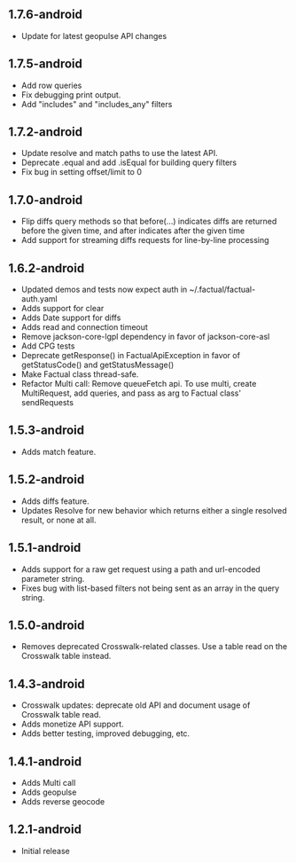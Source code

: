 ## 1.7.6-android
 * Update for latest geopulse API changes
 
## 1.7.5-android
 * Add row queries
 * Fix debugging print output.
 * Add "includes" and "includes_any" filters

## 1.7.2-android
 * Update resolve and match paths to use the latest API.
 * Deprecate .equal and add .isEqual for building query filters
 * Fix bug in setting offset/limit to 0
 
## 1.7.0-android
 * Flip diffs query methods so that before(…) indicates diffs are returned before the given time, and after indicates after the given time
 * Add support for streaming diffs requests for line-by-line processing

## 1.6.2-android

 * Updated demos and tests now expect auth in ~/.factual/factual-auth.yaml
 * Adds support for clear
 * Adds Date support for diffs
 * Adds read and connection timeout
 * Remove jackson-core-lgpl dependency in favor of jackson-core-asl
 * Add CPG tests
 * Deprecate getResponse() in FactualApiException in favor of getStatusCode() and getStatusMessage()
 * Make Factual class thread-safe.
 * Refactor Multi call: Remove queueFetch api. To use multi, create MultiRequest, add queries, and pass as arg to Factual class' sendRequests
  
## 1.5.3-android
 * Adds match feature.

## 1.5.2-android
 * Adds diffs feature. 
 * Updates Resolve for new behavior which returns either a single resolved result, or none at all.

## 1.5.1-android
 * Adds support for a raw get request using a path and url-encoded parameter string.
 * Fixes bug with list-based filters not being sent as an array in the query string. 

## 1.5.0-android
 * Removes deprecated Crosswalk-related classes.  Use a table read on the Crosswalk table instead.

## 1.4.3-android
 * Crosswalk updates: deprecate old API and document usage of Crosswalk table read.
 * Adds monetize API support.
 * Adds better testing, improved debugging, etc.

## 1.4.1-android
 * Adds Multi call
 * Adds geopulse
 * Adds reverse geocode

## 1.2.1-android

 * Initial release
